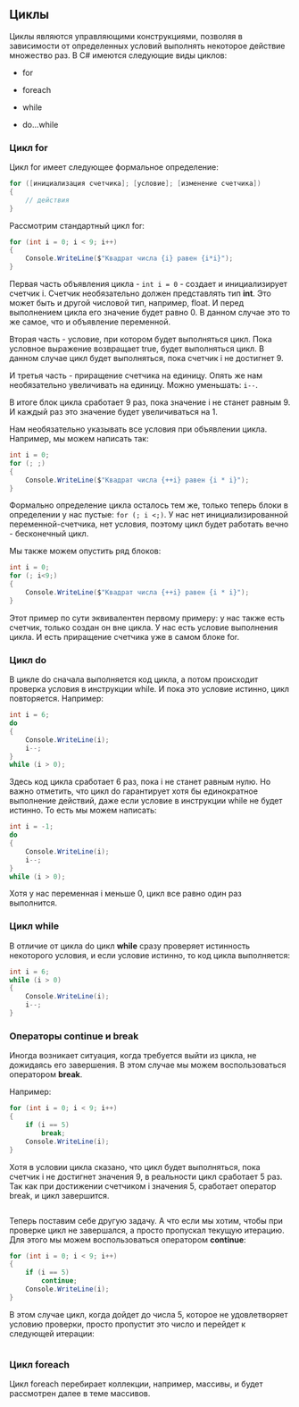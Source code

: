 ## Циклы

Циклы являются управляющими конструкциями, позволяя в зависимости от определенных условий выполнять некоторое действие множество раз. В 
C# имеются следующие виды циклов:

- for

- foreach

- while

- do...while

### Цикл for

Цикл for имеет следующее формальное определение:

```cs
for ([инициализация счетчика]; [условие]; [изменение счетчика])
{
    // действия
}
```

Рассмотрим стандартный цикл for:

```cs
for (int i = 0; i < 9; i++)
{
    Console.WriteLine($"Квадрат числа {i} равен {i*i}");
}
```

Первая часть объявления цикла - `int i = 0` - создает и инициализирует счетчик i. Счетчик необязательно должен представлять тип 
**int**. Это может быть и другой числовой тип, например, float. И перед выполнением цикла его значение будет равно 0. В данном 
случае это то же самое, что и объявление переменной.

Вторая часть - условие, при котором будет выполняться цикл. Пока условное выражение возвращает true, будет выполняться цикл. 
В данном случае цикл будет выполняться, пока счетчик i не достигнет 9.

И третья часть - приращение счетчика на единицу. Опять же нам необязательно увеличивать на единицу. Можно уменьшать: `i--`.

В итоге блок цикла сработает 9 раз, пока значение i не станет равным 9. И каждый раз это значение будет увеличиваться на 1.

Нам необязательно указывать все условия при объявлении цикла. Например, мы можем написать так:

```cs
int i = 0;
for (; ;)
{
    Console.WriteLine($"Квадрат числа {++i} равен {i * i}");
}
```

Формально определение цикла осталось тем же, только теперь блоки в определении у нас пустые: `for (; i <;)`. У нас нет 
инициализированной переменной-счетчика, нет условия, поэтому цикл будет работать вечно - бесконечный цикл.

Мы также можем опустить ряд блоков:

```cs
int i = 0;
for (; i<9;)
{
    Console.WriteLine($"Квадрат числа {++i} равен {i * i}");
}
```

Этот пример по сути эквивалентен первому примеру: у нас также есть счетчик, только создан он вне цикла. У нас есть условие выполнения цикла. 
И есть приращение счетчика уже в самом блоке for.

### Цикл do

В цикле do сначала выполняется код цикла, а потом происходит проверка условия в инструкции while. И пока это условие истинно, 
цикл повторяется. Например:

```cs
int i = 6;
do
{
    Console.WriteLine(i);
    i--;
}
while (i > 0);
```

Здесь код цикла сработает 6 раз, пока i не станет равным нулю. Но важно отметить, что цикл do гарантирует хотя бы единократное выполнение действий, 
даже если условие в инструкции while не будет истинно. То есть мы можем написать:

```cs
int i = -1;
do
{
    Console.WriteLine(i);
    i--;
}
while (i > 0);
```

Хотя у нас переменная i меньше 0, цикл все равно один раз выполнится.

### Цикл while

В отличие от цикла do цикл **while** сразу проверяет истинность некоторого условия, и если условие истинно, то код цикла выполняется:

```cs
int i = 6;
while (i > 0)
{
    Console.WriteLine(i);
    i--;
}
```

### Операторы continue и break

Иногда возникает ситуация, когда требуется выйти из цикла, не дожидаясь его завершения. В этом случае мы можем воспользоваться оператором 
**break**.

Например:

```cs
for (int i = 0; i < 9; i++)
{
    if (i == 5)
        break;
    Console.WriteLine(i);
}
```

Хотя в условии цикла сказано, что цикл будет выполняться, пока счетчик i не достигнет значения 9, в реальности цикл сработает 5 раз. 
Так как при достижении счетчиком i значения 5, сработает оператор break, и цикл завершится.

```

```

Теперь поставим себе другую задачу. А что если мы хотим, чтобы при проверке цикл не завершался, а просто пропускал текущую итерацию. 
Для этого мы можем воспользоваться оператором **continue**:

```cs
for (int i = 0; i < 9; i++)
{
    if (i == 5)
        continue;
    Console.WriteLine(i);
}
```

В этом случае цикл, когда дойдет до числа 5, которое не удовлетворяет условию проверки, просто пропустит это число и перейдет к следующей итерации:

```

```

### Цикл foreach

Цикл foreach перебирает коллекции, например, массивы, и будет рассмотрен далее в теме массивов.

